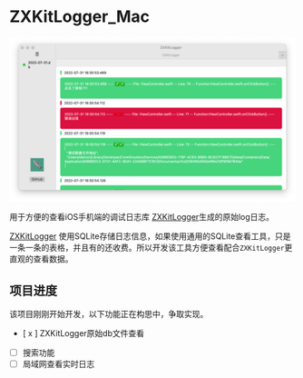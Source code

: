 # ZXKitLogger_Mac

![](./preview/Jietu20220731-212644.png)

用于方便的查看iOS手机端的调试日志库 [ZXKitLogger](https://github.com/DamonHu/ZXKitLogger)生成的原始log日志。

[ZXKitLogger](https://github.com/DamonHu/ZXKitLogger) 使用SQLite存储日志信息，如果使用通用的SQLite查看工具，只是一条一条的表格，并且有的还收费。所以开发该工具方便查看配合`ZXKitLogger`更直观的查看数据。

## 项目进度

该项目刚刚开始开发，以下功能正在构思中，争取实现。

- [ x ] ZXKitLogger原始db文件查看
- [ ] 搜索功能
- [ ]  局域网查看实时日志